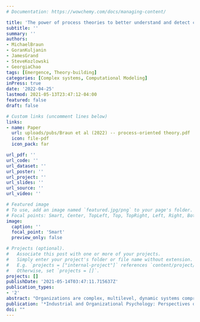 ```yaml
---
# Documentation: https://wowchemy.com/docs/managing-content/

title: 'The power of process theories to better understand and detect consequences of organizational interventions'
subtitle: ''
summary: ''
authors:
- MichaelBraun
- GoranKuljanin
- JamesGrand
- SteveKozlowski
- GeorgiaChao
tags: [Emergence, Theory-building]
categories: [Complex systems, Computational Modeling]
inPress: true
date: '2022-04-25'
lastmod: 2021-05-13T23:47:12-04:00
featured: false
draft: false

# Custom links (uncomment lines below)
links:
- name: Paper
  url: uploads/pubs/Braun et al (2022) -- process-oriented theory.pdf
  icon: file-pdf
  icon_pack: far

url_pdf: ''
url_code: ''
url_dataset: ''
url_poster: ''
url_project: ''
url_slides: ''
url_source: ''
url_video: ''

# Featured image
# To use, add an image named `featured.jpg/png` to your page's folder.
# Focal points: Smart, Center, TopLeft, Top, TopRight, Left, Right, BottomLeft, Bottom, BottomRight.
image:
  caption: ''
  focal_point: 'Smart'
  preview_only: false

# Projects (optional).
#   Associate this post with one or more of your projects.
#   Simply enter your project's folder or file name without extension.
#   E.g. `projects = ["internal-project"]` references `content/project/deep-learning/index.md`.
#   Otherwise, set `projects = []`.
projects: []
publishDate: '2021-05-14T03:47:11.715637Z'
publication_types:
- '2'
abstract: "Organizations are complex, multilevel, dynamic systems comprised of many interacting processes. The goal of organizational interventions is to generate an intentional positive influence on the way in which one or more organizational processes unfold. Watts, Gray, and Medeiros (2021) correctly point out that, through the act of intervening, unintended consequences may occur such that processes and outcomes not directly targeted by the intervention may be altered. Unfortunately, the complexity of organizations, combined with the typical way in which organizational scientists develop theory and conduct empirical research, limits our current ability to understand, predict, or detect unintended consequences of interventions. We propose that a promising avenue for improving this state of affairs is through the development of 'process theories' that provide a more precise description of the affective, cognitive, behavioral, and social actions which unfold in the organizational phenomena we study so that we can better understand the potential consequences, intended and unintended, of interventions. Importantly, these process theories should also be translated into computational models that enable specific predictions regarding when, where, why, and how the processes targeted by organizational interventions may be impacted. Doing so would enable researchers and practitioners to vet potential interventions prior to implementation as well as more efficiently and effectively guide future research."
publication: '*Industrial and Organizational Psychology: Perspectives on Science and Practice*'
doi: ""
---
```

